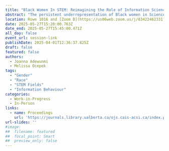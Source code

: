 ```yaml
---
title: "Black Women In STEM: Reimagining the Role of Information Science as a Pathway to STEM Equity in the United States"
abstract: "The persistent underrepresentation of Black women in Science, Technology, Engineering and Mathematics (STEM) fields is largely attributed to their race and gender. With measures and interventions being continually undertaken to attain race and gender parity in STEM workforce, there is a lack of information science-based approaches in literature and practice. This might account for the less progress and increase recorded in the participation of Black women in the profession. This gap in STEM fields is an issue of national importance that seeks urgent solution. This paper aims to highlight the experiences of Black women in STEM, and implications for policy and practice."
location: Rowe 1016 and [Zoom B](https://us06web.zoom.us/j/83422462331?pwd=C3h8KTen5KKaTk2rPZkFhkrqRrmOv6.1)
date: 2025-05-27T15:20:00.763Z
date_end: 2025-05-27T15:45:00.471Z
all_day: false
event_url: session-link
publishDate: 2025-04-01T12:36:37.825Z
draft: false
featured: false
authors:
  - Joanna Adewunmi
  - Melissa Ocepek
tags:
  - "Gender" 
  - "Race" 
  - "STEM Fields" 
  - "Information Behaviour"
categories:
  - Work-in-Progress
  - In-Person
links:
  - name: Proceedings
    url: 'https://journals.library.ualberta.ca/ojs.cais-acsi.ca/index.php/cais-asci/article/view/1925'
url-slides: ''
#image:
##  filename: featured
##  focal_point: Smart
##  preview_only: false
---
```

